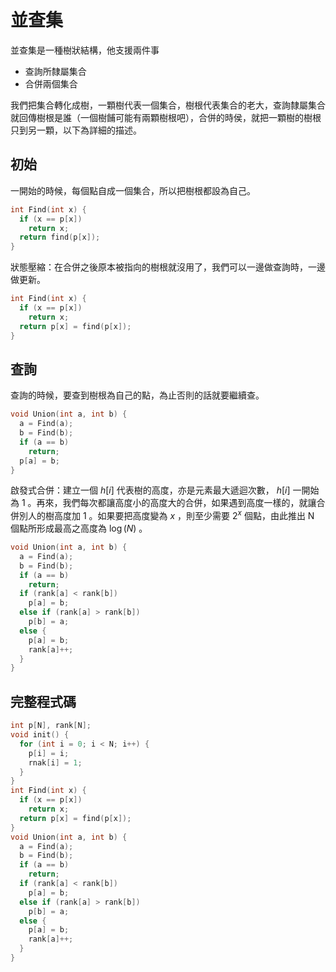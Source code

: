 # 並查集

並查集是一種樹狀結構，他支援兩件事

- 查詢所隸屬集合
- 合併兩個集合

我們把集合轉化成樹，一顆樹代表一個集合，樹根代表集合的老大，查詢隸屬集合就回傳樹根是誰（一個樹餔可能有兩顆樹根吧），合併的時侯，就把一顆樹的樹根只到另一顆，以下為詳細的描述。

## 初始

一開始的時候，每個點自成一個集合，所以把樹根都設為自己。

```cpp
int Find(int x) {
  if (x == p[x])
    return x;
  return find(p[x]);
}
```

狀態壓縮：在合併之後原本被指向的樹根就沒用了，我們可以一邊做查詢時，一邊做更新。

```cpp
int Find(int x) {
  if (x == p[x])
    return x;
  return p[x] = find(p[x]);
}
```

## 查詢

查詢的時候，要查到樹根為自己的點，為止否則的話就要繼續查。

```cpp
void Union(int a, int b) {
  a = Find(a);
  b = Find(b);
  if (a == b)
    return;
  p[a] = b;
}
```

啟發式合併：建立一個 $h[i]$ 代表樹的高度，亦是元素最大遞迴次數， $h[i]$ 一開始為 $1$ 。再來，我們每次都讓高度小的高度大的合併，如果遇到高度一樣的，就讓合併別人的樹高度加 $1$ 。如果要把高度變為 $x$ ，則至少需要 $2^x$ 個點，由此推出 N 個點所形成最高之高度為 $\log(N)$ 。

```cpp
void Union(int a, int b) {
  a = Find(a);
  b = Find(b);
  if (a == b)
    return;
  if (rank[a] < rank[b])
    p[a] = b;
  else if (rank[a] > rank[b])
    p[b] = a;
  else {
    p[a] = b;
    rank[a]++;
  }
}
```

## 完整程式碼

```cpp
int p[N], rank[N];
void init() {
  for (int i = 0; i < N; i++) {
    p[i] = i;
    rnak[i] = 1;
  }
}
int Find(int x) {
  if (x == p[x])
    return x;
  return p[x] = find(p[x]);
}
void Union(int a, int b) {
  a = Find(a);
  b = Find(b);
  if (a == b)
    return;
  if (rank[a] < rank[b])
    p[a] = b;
  else if (rank[a] > rank[b])
    p[b] = a;
  else {
    p[a] = b;
    rank[a]++;
  }
}
```
